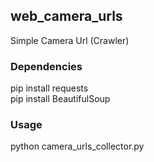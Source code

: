 ## web_camera_urls

Simple Camera Url (Crawler)

### Dependencies
pip install requests  
pip install BeautifulSoup  

###  Usage
python camera_urls_collector.py
